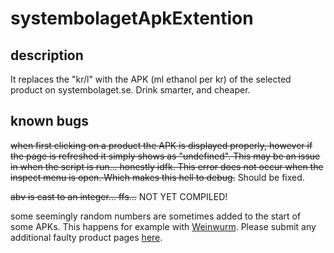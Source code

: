 # systembolagetApkExtention

## description
It replaces the "kr/l" with the APK (ml ethanol per kr) of the selected product on systembolaget.se. Drink smarter, and cheaper.

## known bugs
~~when first clicking on a product the APK is displayed properly, however if the page is refreshed it simply shows as "undefined". This may be an issue in when the script is run... honestly idfk. This error does not occur when the inspect menu is open. Which makes this hell to debug.~~ Should be fixed.



~~abv is cast to an integer... ffs...~~ NOT YET COMPILED!



some seemingly random numbers are sometimes added to the start of some APKs. This happens for example with [Weinwurm](https://www.systembolaget.se/produkt/vin/weinwurm-2315301/). Please submit any additional faulty product pages [here](https://forms.gle/f6RsMeme7gchasgv7).

